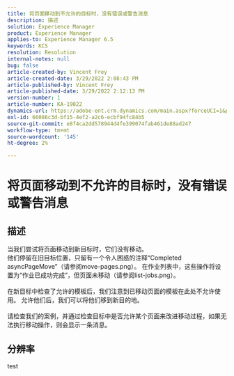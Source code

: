 ```yaml
---
title: 将页面移动到不允许的目标时，没有错误或警告消息
description: 描述
solution: Experience Manager
product: Experience Manager
applies-to: Experience Manager 6.5
keywords: KCS
resolution: Resolution
internal-notes: null
bug: false
article-created-by: Vincent Frey
article-created-date: 3/29/2022 2:08:43 PM
article-published-by: Vincent Frey
article-published-date: 3/29/2022 2:12:13 PM
version-number: 1
article-number: KA-19022
dynamics-url: https://adobe-ent.crm.dynamics.com/main.aspx?forceUCI=1&pagetype=entityrecord&etn=knowledgearticle&id=cb6c75bb-69af-ec11-9840-0022480bd820
exl-id: 66086c3d-bf15-4ef2-a2c6-ecbf94fc84b5
source-git-commit: e8f4ca2dd578944d4fe399074fab461de88ad247
workflow-type: tm+mt
source-wordcount: '145'
ht-degree: 2%

---
```


# 将页面移动到不允许的目标时，没有错误或警告消息

## 描述

当我们尝试将页面移动到新目标时，它们没有移动。<br>他们停留在旧目标位置，只留有一个令人困惑的注释“Completed asyncPageMove”（请参阅move-pages.png）。 在作业列表中，这些操作将设置为“作业已成功完成”，但页面未移动（请参阅list-jobs.png）。<br><br>在新目标中检查了允许的模板后，我们注意到已移动页面的模板在此处不允许使用。 允许他们后，我们可以将他们移到新目的地。<br><br>请检查我们的案例，并通过检查目标中是否允许某个页面来改进移动过程，如果无法执行移动操作，则会显示一条消息。

## 分辨率


test
